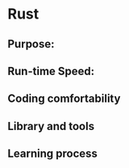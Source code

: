 # Rust



## Purpose:


## Run-time Speed:


## Coding comfortability


## Library and tools



## Learning process

